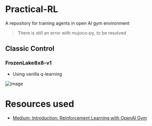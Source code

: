 # Practical-RL
A repository for training agents in open AI gym environment

> There is still an error with mujoco-py, to be resolved

## Classic Control
### FrozenLake8x8-v1
- Using vanilla q-learning


![image](https://user-images.githubusercontent.com/50806086/169816872-59718847-8a47-4d86-8682-98cfdfad4c20.png)

# Resources used
- [Medium: Introduction: Reinforcement Learning with OpenAI Gym](https://towardsdatascience.com/reinforcement-learning-with-openai-d445c2c687d2)
